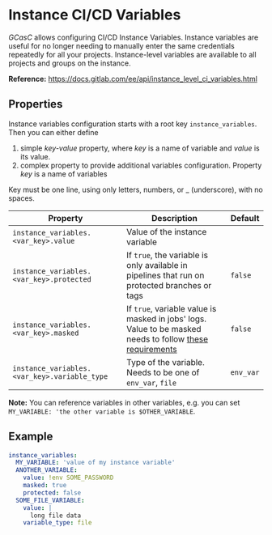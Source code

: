 # Instance CI/CD Variables

_GCasC_ allows configuring CI/CD Instance Variables. Instance variables 
are useful for no longer needing to manually enter the same credentials 
repeatedly for all your projects. Instance-level variables are 
available to all projects and groups on the instance.

**Reference:** https://docs.gitlab.com/ee/api/instance_level_ci_variables.html

## Properties

Instance variables configuration starts with a root key `instance_variables`. 
Then you can either define
1. simple _key-value_ property, where _key_ is a name of variable and 
   _value_ is its value.
2. complex property to provide additional variables configuration.
   Property _key_ is a name of variables

Key must be one line, using only letters, numbers, or _ (underscore), with no spaces.

| **Property**                                 | **Description**                                                                               | **Default** |
|----------------------------------------------|-----------------------------------------------------------------------------------------------|-------------|
| `instance_variables.<var_key>.value`         | Value of the instance variable                                                                |             |
| `instance_variables.<var_key>.protected`     | If `true`, the variable is only available in pipelines that run on protected branches or tags | `false`     | 
| `instance_variables.<var_key>.masked`        | If `true`, variable value is masked in jobs' logs. Value to be masked needs to follow [these requirements](https://docs.gitlab.com/ee/ci/variables/#masked-variable-requirements) | `false`    |
| `instance_variables.<var_key>.variable_type` | Type of the variable. Needs to be one of `env_var`, `file`                                    | `env_var`   |

**Note:** You can reference variables in other variables, e.g. you can set
`MY_VARIABLE: 'the other variable is $OTHER_VARIABLE`.

## Example 

```yaml
instance_variables:
  MY_VARIABLE: 'value of my instance variable'
  ANOTHER_VARIABLE:
    value: !env SOME_PASSWORD
    masked: true
    protected: false
  SOME_FILE_VARIABLE:
    value: |
      long file data
    variable_type: file
```
